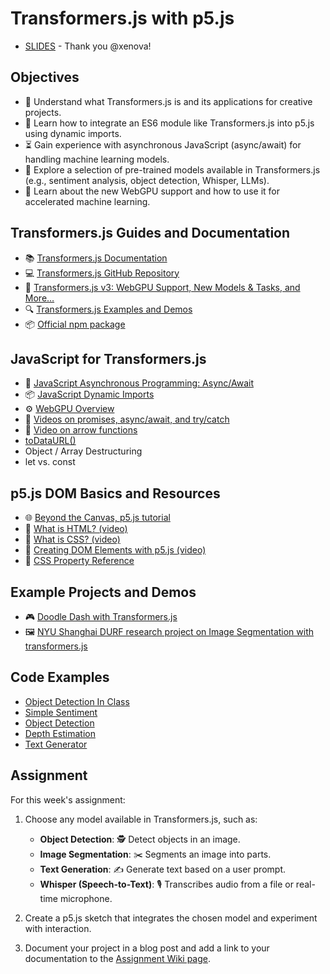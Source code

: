 # Transformers.js with p5.js

- [SLIDES](https://docs.google.com/presentation/d/1FTKmN9ZWyrBjQyp6-osPyvLzKiXqjqCSZvb0-FIqme0/edit?usp=sharing) - Thank you @xenova!

## Objectives

- 🎯 Understand what Transformers.js is and its applications for creative projects.
- 🔌 Learn how to integrate an ES6 module like Transformers.js into p5.js using dynamic imports.
- ⏳ Gain experience with asynchronous JavaScript (async/await) for handling machine learning models.
- 🤖 Explore a selection of pre-trained models available in Transformers.js (e.g., sentiment analysis, object detection, Whisper, LLMs).
- 🚀 Learn about the new WebGPU support and how to use it for accelerated machine learning.

## Transformers.js Guides and Documentation

- 📚 [Transformers.js Documentation](https://huggingface.co/docs/transformers.js/)
- 💻 [Transformers.js GitHub Repository](https://github.com/huggingface/transformers.js)
- 📰 [Transformers.js v3: WebGPU Support, New Models & Tasks, and More…](https://huggingface.co/blog/transformersjs-v3)
- 🔍 [Transformers.js Examples and Demos](https://github.com/huggingface/transformers.js-examples)
- 📦 [Official npm package](https://www.npmjs.com/package/@huggingface/transformers)

## JavaScript for Transformers.js

- 🔄 [JavaScript Asynchronous Programming: Async/Await](https://developer.mozilla.org/en-US/docs/Learn/JavaScript/Asynchronous/Async_await)
- 📦 [JavaScript Dynamic Imports](https://developer.mozilla.org/en-US/docs/Web/JavaScript/Reference/Statements/import)
- ⚙️ [WebGPU Overview](https://developer.mozilla.org/en-US/docs/Web/API/WebGPU_API)
- 🚂 [Videos on promises, async/await, and try/catch](https://www.youtube.com/playlist?list=PLRqwX-V7Uu6bKLPQvPRNNE65kBL62mVfx)
- 🚂 [Video on arrow functions](https://youtu.be/mrYMzpbFz18)
- [toDataURL()](https://developer.mozilla.org/en-US/docs/Web/API/HTMLCanvasElement/toDataURL)
- Object / Array Destructuring
- let vs. const

## p5.js DOM Basics and Resources

- 🌐 [Beyond the Canvas, p5.js tutorial](https://github.com/processing/p5.js/wiki/Beyond-the-canvas)
- 🚂 [What is HTML? (video)](https://youtu.be/URSH0QpxKo8?list=PLRqwX-V7Uu6bI1SlcCRfLH79HZrFAtBvX)
- 🚂 [What is CSS? (video)](https://youtu.be/zGL8q8iQSQw?list=PLRqwX-V7Uu6bI1SlcCRfLH79HZrFAtBvX)
- 🚂 [Creating DOM Elements with p5.js (video)](https://youtu.be/lAtoaRz78I4?list=PLRqwX-V7Uu6Zy51Q-x9tMWIv9cueOFTFA)
- 🎨 [CSS Property Reference](http://www.blooberry.com/indexdot/css/propindex/all.htm)

## Example Projects and Demos

- 🎮 [Doodle Dash with Transformers.js](https://huggingface.co/blog/ml-web-games)
- 🖼️ [NYU Shanghai DURF research project on Image Segmentation with transformers.js](https://github.com/ml5js/ml5-extra-imagesegmentation)

## Code Examples

- [Object Detection In Class](https://editor.p5js.org/ima_ml/sketches/8LsV70u0O)
- [Simple Sentiment](https://editor.p5js.org/ima_ml/sketches/z9bNnHDh7)
- [Object Detection](https://editor.p5js.org/ima_ml/sketches/zkf-rw0OE)
- [Depth Estimation](https://editor.p5js.org/ima_ml/sketches/LtppKXu-W)
- [Text Generator](https://editor.p5js.org/ima_ml/sketches/ISIVwlcK9)

## Assignment

For this week's assignment:

1. Choose any model available in Transformers.js, such as:

   - **Object Detection**: 🕵️ Detect objects in an image.
   - **Image Segmentation**: ✂️ Segments an image into parts.
   - **Text Generation**: ✍️ Generate text based on a user prompt.
   - **Whisper (Speech-to-Text)**: 🎙️ Transcribes audio from a file or real-time microphone.

2. Create a p5.js sketch that integrates the chosen model and experiment with interaction.

3. Document your project in a blog post and add a link to your documentation to the [Assignment Wiki page](https://github.com/ml5js/Intro-ML-Arts-IMA-F24/wiki/Assignment-5).
